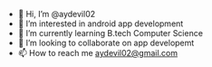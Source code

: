- 👋 Hi, I’m @aydevil02
- 👀 I’m interested in android app development
- 🌱 I’m currently learning B.tech Computer Science
- 💞️ I’m looking to collaborate on app developemt 
- 📫 How to reach me aydevil02@gmail.com

<!---
aydevil02/aydevil02 is a ✨ special ✨ repository because its `README.md` (this file) appears on your GitHub profile.
You can click the Preview link to take a look at your changes.
--->
